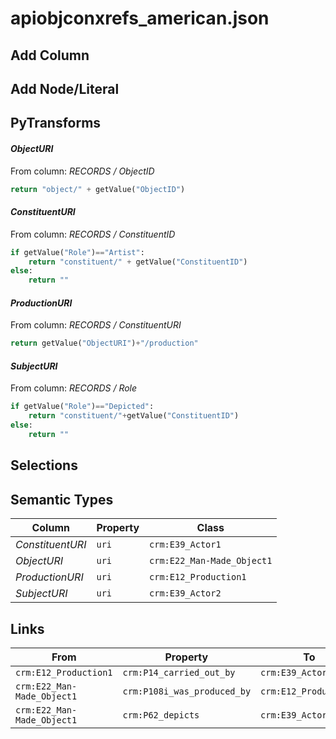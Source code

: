 # apiobjconxrefs_american.json

## Add Column

## Add Node/Literal

## PyTransforms
#### _ObjectURI_
From column: _RECORDS / ObjectID_
``` python
return "object/" + getValue("ObjectID")
```

#### _ConstituentURI_
From column: _RECORDS / ConstituentID_
``` python
if getValue("Role")=="Artist":
    return "constituent/" + getValue("ConstituentID")
else:
    return ""
```

#### _ProductionURI_
From column: _RECORDS / ConstituentURI_
``` python
return getValue("ObjectURI")+"/production"
```

#### _SubjectURI_
From column: _RECORDS / Role_
``` python
if getValue("Role")=="Depicted":
    return "constituent/"+getValue("ConstituentID")
else:
    return ""
```


## Selections

## Semantic Types
| Column | Property | Class |
|  ----- | -------- | ----- |
| _ConstituentURI_ | `uri` | `crm:E39_Actor1`|
| _ObjectURI_ | `uri` | `crm:E22_Man-Made_Object1`|
| _ProductionURI_ | `uri` | `crm:E12_Production1`|
| _SubjectURI_ | `uri` | `crm:E39_Actor2`|


## Links
| From | Property | To |
|  --- | -------- | ---|
| `crm:E12_Production1` | `crm:P14_carried_out_by` | `crm:E39_Actor1`|
| `crm:E22_Man-Made_Object1` | `crm:P108i_was_produced_by` | `crm:E12_Production1`|
| `crm:E22_Man-Made_Object1` | `crm:P62_depicts` | `crm:E39_Actor2`|
